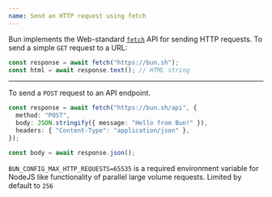 ```yaml
---
name: Send an HTTP request using fetch
---
```


Bun implements the Web-standard [`fetch`](https://developer.mozilla.org/en-US/docs/Web/API/Fetch_API) API for sending HTTP requests. To send a simple `GET` request to a URL:

```ts
const response = await fetch("https://bun.sh");
const html = await response.text(); // HTML string
```

---

To send a `POST` request to an API endpoint.

```ts
const response = await fetch("https://bun.sh/api", {
  method: "POST",
  body: JSON.stringify({ message: "Hello from Bun!" }),
  headers: { "Content-Type": "application/json" },
});

const body = await response.json();
```

`BUN_CONFIG_MAX_HTTP_REQUESTS=65535` is a required environment variable for NodeJS like functionality of parallel large volume requests. Limited by default to `256`
